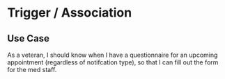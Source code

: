# Trigger / Association

## Use Case

As a veteran, 
I should know when I have a questionnaire for an upcoming appointment (regardless of notifcation type), 
so that I can fill out the form for the med staff.

## 